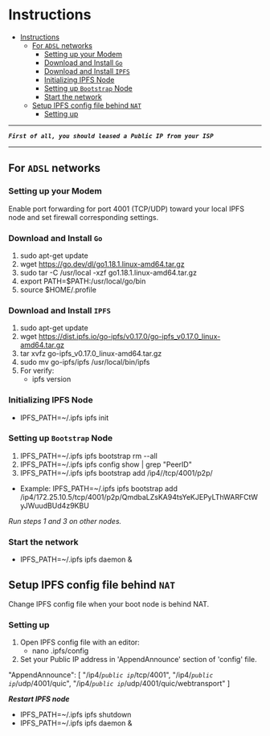 # Instructions

- [Instructions](#instructions)
  - [For `ADSL` networks](#for-adsl-networks)
    - [Setting up your Modem](#setting-up-your-modem)
    - [Download and Install `Go`](#download-and-install-go)
    - [Download and Install `IPFS`](#download-and-install-ipfs)
    - [Initializing IPFS Node](#initializing-ipfs-node)
    - [Setting up `Bootstrap` Node](#setting-up-bootstrap-node)
    - [Start the network](#start-the-network)
  - [Setup IPFS config file behind `NAT`](#setup-ipfs-config-file-behind-nat)
    - [Setting up](#setting-up)
  
----------

***`First of all, you should leased a Public IP from your ISP`***

----------

## For `ADSL` networks

### Setting up your Modem

Enable port forwarding for port 4001 (TCP/UDP) toward your local IPFS node and set firewall corresponding settings.

### Download and Install `Go`

1) sudo apt-get update
2) wget https://go.dev/dl/go1.18.1.linux-amd64.tar.gz
3) sudo tar -C /usr/local -xzf go1.18.1.linux-amd64.tar.gz
4) export PATH=$PATH:/usr/local/go/bin
5) source $HOME/.profile

### Download and Install `IPFS`

1) sudo apt-get update
2) wget https://dist.ipfs.io/go-ipfs/v0.17.0/go-ipfs_v0.17.0_linux-amd64.tar.gz
3) tar xvfz go-ipfs_v0.17.0_linux-amd64.tar.gz
4) sudo mv go-ipfs/ipfs /usr/local/bin/ipfs
5) For verify:
   - ipfs version

### Initializing IPFS Node

- IPFS_PATH=~/.ipfs ipfs init

### Setting up `Bootstrap` Node

1) IPFS_PATH=~/.ipfs ipfs bootstrap rm --all
2) IPFS_PATH=~/.ipfs ipfs config show | grep "PeerID"
3) IPFS_PATH=~/.ipfs ipfs bootstrap add /ip4/<your public ip address>/tcp/4001/p2p/<peer identity hash of bootnode>
- Example:
IPFS_PATH=~/.ipfs ipfs bootstrap add /ip4/172.25.10.5/tcp/4001/p2p/QmdbaLZsKA94tsYeKJEPyLThWARFCtWyJWuudBUd4z9KBU

*Run steps 1 and 3 on other nodes.*

### Start the network

- IPFS_PATH=~/.ipfs ipfs daemon &
  
## Setup IPFS config file behind `NAT`

Change IPFS config file when your boot node is behind NAT.

### Setting up

1) Open IPFS config file with an editor:
   - nano .ipfs/config
2) Set your Public IP address in 'AppendAnnounce' section of 'config' file.

  "AppendAnnounce": [
      "/ip4/*`public ip`*/tcp/4001",
      "/ip4/*`public ip`*/udp/4001/quic",
      "/ip4/*`public ip`*/udp/4001/quic/webtransport"
    ]

***Restart IPFS node***

- IPFS_PATH=~/.ipfs ipfs shutdown
- IPFS_PATH=~/.ipfs ipfs daemon &
